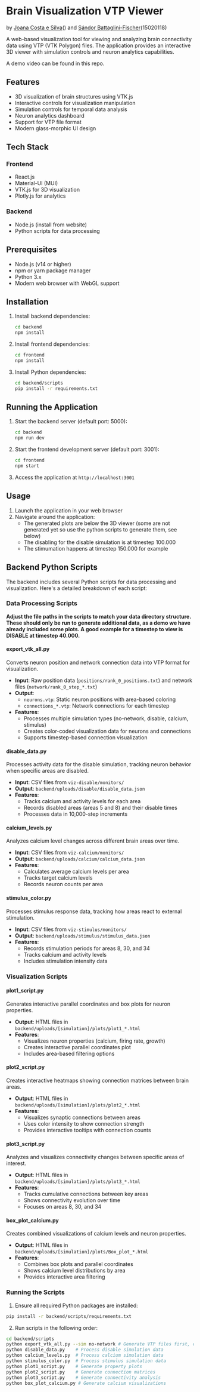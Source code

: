 # Brain Visualization VTP Viewer

by [Joana Costa e Silva](joana.raposo.costa.e.silva@student.uva.nl)() and [Sándor Battaglini-Fischer](sandor.battaglini-fischer@student.uva.nl)(15020118)

A web-based visualization tool for viewing and analyzing brain connectivity data using VTP (VTK Polygon) files. The application provides an interactive 3D viewer with simulation controls and neuron analytics capabilities.

A demo video can be found in this repo.

## Features

- 3D visualization of brain structures using VTK.js
- Interactive controls for visualization manipulation
- Simulation controls for temporal data analysis
- Neuron analytics dashboard
- Support for VTP file format
- Modern glass-morphic UI design

## Tech Stack

### Frontend

- React.js
- Material-UI (MUI)
- VTK.js for 3D visualization
- Plotly.js for analytics

### Backend

- Node.js (install from website)
- Python scripts for data processing

## Prerequisites

- Node.js (v14 or higher)
- npm or yarn package manager
- Python 3.x
- Modern web browser with WebGL support

## Installation

1. Install backend dependencies:
   ```bash
   cd backend
   npm install
   ```

2. Install frontend dependencies:
   ```bash
   cd frontend
   npm install
   ```

3. Install Python dependencies:
   ```bash
   cd backend/scripts
   pip install -r requirements.txt
   ```

## Running the Application

1. Start the backend server (default port: 5000):
   ```bash
   cd backend
   npm run dev
   ```

2. Start the frontend development server (default port: 3001):
   ```bash
   cd frontend
   npm start
   ```

3. Access the application at `http://localhost:3001`

## Usage

1. Launch the application in your web browser
2. Navigate around the application:
   - The generated plots are below the 3D viewer (some are not generated yet so use the python scripts to generate them, see below)
   - The disabling for the disable simulation is at timestep 100.000
   - The stimumation happens at timestep 150.000 for example

## Backend Python Scripts

The backend includes several Python scripts for data processing and visualization. Here's a detailed breakdown of each script:

### Data Processing Scripts

**Adjust the file paths in the scripts to match your data directory structure. These should only be run to generate additional data, as a demo we have already included some plots. A good example for a timestep to view is DISABLE at timestep 40.000.**

#### export_vtk_all.py
Converts neuron position and network connection data into VTP format for visualization.
- **Input**: Raw position data (`positions/rank_0_positions.txt`) and network files (`network/rank_0_step_*.txt`)
- **Output**: 
  - `neurons.vtp`: Static neuron positions with area-based coloring
  - `connections_*.vtp`: Network connections for each timestep
- **Features**:
  - Processes multiple simulation types (no-network, disable, calcium, stimulus)
  - Creates color-coded visualization data for neurons and connections
  - Supports timestep-based connection visualization

#### disable_data.py
Processes activity data for the disable simulation, tracking neuron behavior when specific areas are disabled.
- **Input**: CSV files from `viz-disable/monitors/`
- **Output**: `backend/uploads/disable/disable_data.json`
- **Features**:
  - Tracks calcium and activity levels for each area
  - Records disabled areas (areas 5 and 8) and their disable times
  - Processes data in 10,000-step increments

#### calcium_levels.py
Analyzes calcium level changes across different brain areas over time.
- **Input**: CSV files from `viz-calcium/monitors/`
- **Output**: `backend/uploads/calcium/calcium_data.json`
- **Features**:
  - Calculates average calcium levels per area
  - Tracks target calcium levels
  - Records neuron counts per area

#### stimulus_color.py
Processes stimulus response data, tracking how areas react to external stimulation.
- **Input**: CSV files from `viz-stimulus/monitors/`
- **Output**: `backend/uploads/stimulus/stimulus_data.json`
- **Features**:
  - Records stimulation periods for areas 8, 30, and 34
  - Tracks calcium and activity levels
  - Includes stimulation intensity data

### Visualization Scripts

#### plot1_script.py
Generates interactive parallel coordinates and box plots for neuron properties.
- **Output**: HTML files in `backend/uploads/[simulation]/plots/plot1_*.html`
- **Features**:
  - Visualizes neuron properties (calcium, firing rate, growth)
  - Creates interactive parallel coordinates plot
  - Includes area-based filtering options

#### plot2_script.py
Creates interactive heatmaps showing connection matrices between brain areas.
- **Output**: HTML files in `backend/uploads/[simulation]/plots/plot2_*.html`
- **Features**:
  - Visualizes synaptic connections between areas
  - Uses color intensity to show connection strength
  - Provides interactive tooltips with connection counts

#### plot3_script.py
Analyzes and visualizes connectivity changes between specific areas of interest.
- **Output**: HTML files in `backend/uploads/[simulation]/plots/plot3_*.html`
- **Features**:
  - Tracks cumulative connections between key areas
  - Shows connectivity evolution over time
  - Focuses on areas 8, 30, and 34

#### box_plot_calcium.py
Creates combined visualizations of calcium levels and neuron properties.
- **Output**: HTML files in `backend/uploads/[simulation]/plots/Box_plot_*.html`
- **Features**:
  - Combines box plots and parallel coordinates
  - Shows calcium level distributions by area
  - Provides interactive area filtering

### Running the Scripts

1. Ensure all required Python packages are installed:

```bash
pip install -r backend/scripts/requirements.txt
```

2. Run scripts in the following order:
```bash
cd backend/scripts
python export_vtk_all.py --sim no-network # Generate VTP files first, exchange with other simulation names
python disable_data.py    # Process disable simulation data
python calcium_levels.py  # Process calcium simulation data
python stimulus_color.py  # Process stimulus simulation data
python plot1_script.py    # Generate property plots
python plot2_script.py    # Generate connection matrices
python plot3_script.py    # Generate connectivity analysis
python box_plot_calcium.py # Generate calcium visualizations
```
